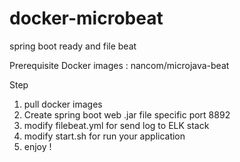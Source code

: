 # docker-microbeat
spring boot ready and file beat

Prerequisite 
Docker images : nancom/microjava-beat


Step 
1. pull docker images
2. Create spring boot web .jar file specific port 8892
3. modify filebeat.yml for send log to ELK stack
4. modify start.sh for run your application 
5. enjoy !
